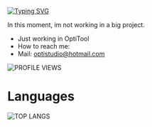 [![Typing SVG](https://readme-typing-svg.demolab.com?font=Oswald&size=40&pause=1000&color=F70000&center=true&vCenter=true&width=435&lines=OptiStudio;I+am+a+Batch+developer)](https://git.io/typing-svg)

In this moment, im not working in a big project.

- Just working in OptiTool
- How to reach me:
- Mail: optistudio@hotmail.com

![PROFILE VIEWS](https://komarev.com/ghpvc/?username=OptiStudioXD&color=brightgreen)

# Languages
![TOP LANGS](https://github-readme-stats.vercel.app/api/top-langs/?username=OptiStudioXD&langs_count=3&theme=radical)



